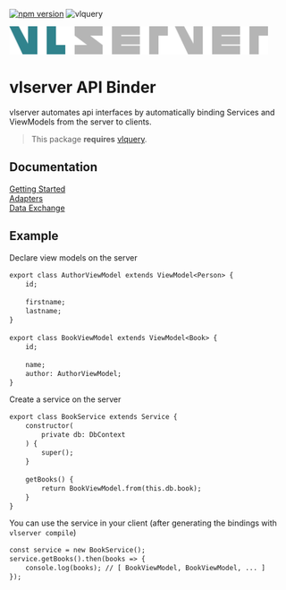 [![npm version](http://badge.acryps.com/npm/vlserver)](http://badge.acryps.com/go/npm/vlserver)
![vlquery](http://badge.acryps.com/vlquery)

<img src="doc/logo.svg" height="50">

# vlserver API Binder
vlserver automates api interfaces by automatically binding Services and ViewModels from the server to clients.

> This package **requires** [vlquery](https://npmjs.com/vlquery).

## Documentation
[Getting Started](doc/getting-started.md)<br>
[Adapters](doc/adapters.md)<br>
[Data Exchange](doc/data-exchange.md)

## Example
Declare view models on the server
```
export class AuthorViewModel extends ViewModel<Person> {
	id;

	firstname;
	lastname;
}

export class BookViewModel extends ViewModel<Book> {
	id;

	name;
	author: AuthorViewModel;
}
```

Create a service on the server
```
export class BookService extends Service {
	constructor(
		private db: DbContext
	) {
		super();
	}

	getBooks() {
		return BookViewModel.from(this.db.book);
	}
}
```

You can use the service in your client (after generating the bindings with `vlserver compile`)
```
const service = new BookService();
service.getBooks().then(books => {
	console.log(books); // [ BookViewModel, BookViewModel, ... ]
});
```